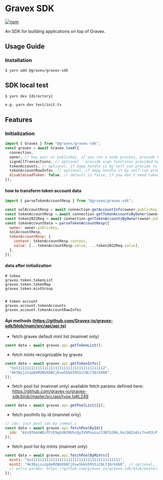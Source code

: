 # Gravex SDK
[![npm](https://img.shields.io/static/v1?label=npm&message=%40gravex%2Fgravex-sdk&color=green&labelColor=333)](https://www.npmjs.com/package/@gravex/gravex-sdk)

An SDK for building applications on top of Gravex.

## Usage Guide

### Installation

```
$ yarn add @gravex/gravex-sdk
```

## SDK local test

```
$ yarn dev {directory}

e.g. yarn dev test/init.ts
```

## Features

### Initialization

```javascript
import { Gravex } from "@gravex/gravex-sdk";
const gravex = await Gravex.load({
  connection,
  owner, // key pair or publicKey, if you run a node process, provide keyPair
  signAllTransactions, // optional - provide sign functions provided by @solana/wallet-adapter-react
  tokenAccounts, // optional, if dapp handle it by self can provide to sdk
  tokenAccountRowInfos, // optional, if dapp handle it by self can provide to sdk
  disableLoadToken: false, // default is false, if you don't need token info, set to true
});
```

#### how to transform token account data

```javascript
import { parseTokenAccountResp } from "@gravex/gravex-sdk";

const solAccountResp = await connection.getAccountInfo(owner.publicKey);
const tokenAccountResp = await connection.getTokenAccountsByOwner(owner.publicKey, { programId: TOKEN_PROGRAM_ID });
const token2022Req = await connection.getTokenAccountsByOwner(owner.publicKey, { programId: TOKEN_2022_PROGRAM_ID });
const tokenAccountData = parseTokenAccountResp({
  owner: owner.publicKey,
  solAccountResp,
  tokenAccountResp: {
    context: tokenAccountResp.context,
    value: [...tokenAccountResp.value, ...token2022Req.value],
  },
});
```

#### data after initialization

```
# token
gravex.token.tokenList
gravex.token.tokenMap
gravex.token.mintGroup


# token account
gravex.account.tokenAccounts
gravex.account.tokenAccountRawInfos
```

#### Api methods (https://github.com/Gravex-io/gravex-sdk/blob/main/src/api/api.ts)

- fetch gravex default mint list (mainnet only)

```javascript
const data = await gravex.api.getTokenList();
```

- fetch mints recognizable by gravex

```javascript
const data = await gravex.api.getTokenInfo([
  "So11111111111111111111111111111111111111112",
  "4k3Dyjzvzp8eMZWUXbBCjEvwSkkk59S5iCNLY3QrkX6R",
]);
```

- fetch pool list (mainnet only)
  available fetch params defined here: https://github.com/gravex-io/gravex-sdk/blob/master/src/api/type.ts#L249

```javascript
const data = await gravex.api.getPoolList({});
```

- fetch poolInfo by id (mainnet only)

```javascript
// ids: join pool ids by comma(,)
const data = await gravex.api.fetchPoolById({
  ids: "AVs9TA4nWDzfPJE9gGVNJMVhcQy3V9PGazuz33BfG2RA,8sLbNZoA1cfnvMJLPfp98ZLAnFSYCFApfJKMbiXNLwxj",
});
```

- fetch pool list by mints (mainnet only)

```javascript
const data = await gravex.api.fetchPoolByMints({
  mint1: "So11111111111111111111111111111111111111112",
  mint2: "4k3Dyjzvzp8eMZWUXbBCjEvwSkkk59S5iCNLY3QrkX6R", // optional,
  // extra params: https://github.com/gravex-io/gravex-sdk/blob/master/src/api/type.ts#L249
});
```

